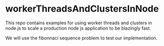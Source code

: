 # workerThreadsAndClustersInNode
This repo contains examples for using worker threads and clusters in node.js to scale a production node js application to be blazingly fast.

We will use the fibonnaci sequence problem to test our implementation.